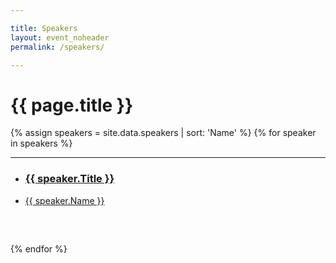 ```yaml
---

title: Speakers
layout: event_noheader
permalink: /speakers/

---
```


# {{ page.title }}

{% assign speakers = site.data.speakers | sort: 'Name' %}
{% for speaker in speakers %}
<section class="trainer-section">
<hr>
<ul style="min-height:100px;">
<li><div class="training-image" style="background-image:url('{{speaker.Image}}');"></div><a href="{{speaker.TalkURL}}"><h3 class='training-header'>{{ speaker.Title }}</h3></a></li>
<li class="training-desc"><a href="{{speaker.URL}}">{{ speaker.Name }}</a></li>
</ul>
</section>
{% endfor %}
